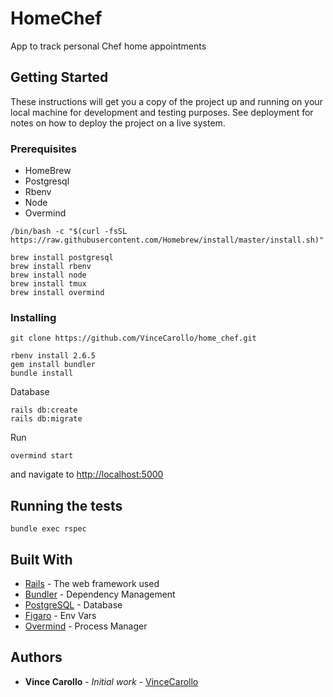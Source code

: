 # HomeChef

App to track personal Chef home appointments

## Getting Started

These instructions will get you a copy of the project up and running on your local machine for development and testing purposes. See deployment for notes on how to deploy the project on a live system.

### Prerequisites

- HomeBrew
- Postgresql
- Rbenv
- Node
- Overmind

```
/bin/bash -c "$(curl -fsSL https://raw.githubusercontent.com/Homebrew/install/master/install.sh)"

brew install postgresql
brew install rbenv
brew install node
brew install tmux
brew install overmind
```

### Installing

```
git clone https://github.com/VinceCarollo/home_chef.git

rbenv install 2.6.5
gem install bundler
bundle install
```

Database
```
rails db:create
rails db:migrate
```

Run
```
overmind start
```
and navigate to [http://localhost:5000](http://localhost:5000)

## Running the tests

```
bundle exec rspec
```

## Built With

* [Rails](https://rubyonrails.org/) - The web framework used
* [Bundler](https://bundler.io/) - Dependency Management
* [PostgreSQL](https://www.postgresql.org/) - Database
* [Figaro](https://github.com/laserlemon/figaro) - Env Vars
* [Overmind](https://github.com/DarthSim/overmind) - Process Manager


## Authors

* **Vince Carollo** - *Initial work* - [VinceCarollo](https://github.com/vincecarollo)
